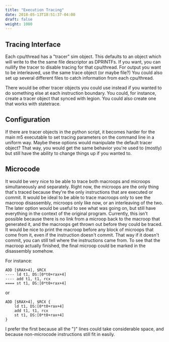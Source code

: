 ```yaml
---
title: "Execution Tracing"
date: 2018-05-13T18:51:37-04:00
draft: false
weight: 1000
---
```


## Tracing Interface

Each cpu/thread has a "tracer" sim object. This defaults to an object
which will write to the the same file descriptor as DPRINTFs. If you
want, you can nullify the tracer to disable tracing for that cpu/thread.
For output you want to be interleaved, use the same trace object (or
maybe file?) You could also set up several different files to catch
information from each cpu/thread.

There would be other tracer objects you could use instead if you wanted
to do something else at each instruction boundary. You could, for
instance, create a tracer object that synced with legion. You could also
create one that works with statetrace.

## Configuration

If there are tracer objects in the python script, it becomes harder for
the main m5 executable to set tracing parameters on the command line in
a uniform way. Maybe these options would manipulate the default tracer
object? That way, you would get the same behavior you're used to
(mostly) but still have the ability to change things up if you wanted
to.

## Microcode

It would be very nice to be able to trace both macroops and microops
simultaneously and separately. Right now, the microops are the only
thing that's traced because they're the only instructions that are
executed or commit. It would be ideal to be able to trace macroops only
to see the macroop disassembly, microops only like now, or an
interleaving of the two. The later option would be useful to see what
was going on, but still have everything in the context of the original
program. Currently, this isn't possible because there is no link from a
microop back to the macroop that generated it, and the macroops get
thrown out before they could be traced. It would be nice to print the
macroop before any block of microops that come from it, even if the
instruction doesn't commit. That way if it doesn't commit, you can still
tell where the instructions came from. To see that the macroop actually
finished, the final microop could be marked in the disassembly somehow.

For instance:

    ADD [$RAX+4], $RCX
    ---- ld t1, DS:[0*t0+rax+4]
    ---- add t1, t1, rcx
    ==== st t1, DS:[0*t0+rax+4]

or

    ADD [$RAX+4], $RCX {
        ld t1, DS:[0*t0+rax+4]
        add t1, t1, rcx
        st t1, DS:[0*t0+rax+4]
    }

I prefer the first because all the "}" lines could take considerable
space, and because non-microcode instructions still fit in easily.

